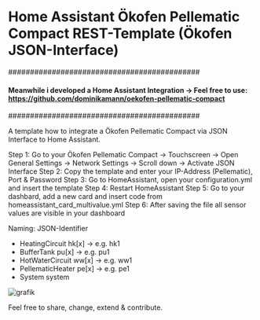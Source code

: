 # Home Assistant Ökofen Pellematic Compact REST-Template (Ökofen JSON-Interface)

############################################
#### Meanwhile i developed a Home Assistant Integration -> Feel free to use: https://github.com/dominikamann/oekofen-pellematic-compact
############################################

A template how to integrate a Ökofen Pellematic Compact via JSON Interface to Home Assistant.

Step 1: Go to your Ökofen Pellematic Compact -> Touchscreen -> Open General Settings -> Network Settings -> Scroll down -> Activate JSON Interface
Step 2: Copy the template and enter your IP-Address (Pellematic), Port & Password
Step 3: Go to HomeAssistant, open your configuration.yml and insert the template
Step 4: Restart HomeAssistant
Step 5: Go to your dashbard, add a new card and insert code from homeassistant_card_multivalue.yml
Step 6: After saving the file all sensor values are visible in your dashboard  

Naming:                       JSON-Identifier
  - HeatingCircuit            hk[x] -> e.g. hk1
  - BufferTank                pu[x] -> e.g. pu1
  - HotWaterCircuit           ww[x] -> e.g. ww1
  - PellematicHeater          pe[x] -> e.g. pe1
  - System                    system

![grafik](https://user-images.githubusercontent.com/29973737/194421559-d1842fad-5209-4be3-bc7d-591227b2ee68.png)

Feel free to share, change, extend & contribute.
